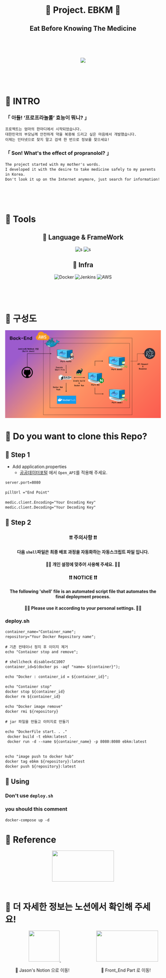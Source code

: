 <br>
<br>
<br>

<div align="center">

# 💊 Project. EBKM 💊

## Eat Before Knowing The Medicine

<br>
<br>
<br>


![](presentation/pngegg.ico)

</div>
<br>
<br>
<br>

# 💊 INTRO
### 「 아들! ‘프로프라놀롤’ 효능이 뭐니? 」

    프로젝트는 엄마의 한마디에서 시작되었습니다.
    대한민국의 부모님께 안전하게 약을 복용해 드리고 싶은 마음에서 개발했습니다.
    이제는 인터넷으로 찾지 말고 검색 한 번으로 정보를 찾으세요!

### 「 Son! What's the effect of propranolol? 」

    The project started with my mother's words.
    I developed it with the desire to take medicine safely to my parents in Korea.
    Don't look it up on the Internet anymore, just search for information!

<br>
<br>
<br>

# 💊 Tools

<div align="center">

## 🍃 Language & FrameWork

![s](https://img.shields.io/badge/Java-ED8B00?style=for-the-badge&logo=java&logoColor=white)
![s](https://img.shields.io/badge/SPRINGBOOT-6DB33F?style=for-the-badge&logo=SPRINGBOOT&logoColor=white)
## 🍃 Infra

![Docker](https://img.shields.io/badge/docker-2496ED.svg?style=for-the-badge&logo=docker&logoColor=white)
![Jenkins](https://img.shields.io/badge/jenkins-D24939.svg?style=for-the-badge&logo=jenkins&logoColor=white)
![AWS](https://img.shields.io/badge/AWS-232F3E.svg?style=for-the-badge&logo=amazon-aws&logoColor=white)

</div>
<br>
<br>
<br>

# 💊 구성도

![BE](./presentation/BE.png)


# 💊 Do you want to clone this Repo?

## 🍃 Step 1
- Add application.properties
  - [공공데이터포털](https://www.data.go.kr/) 에서 `Open_API`를 적용해 주세요. 

```properties
server.port=8080

pillUrl ="End Point"

medic.client.Encoding="Your Encoding Key"
medic.client.Decoding="Your Decoding Key"
```


## 🍃 Step 2

<div align="center">

### ❗❗ 주의사항 ❗❗

#### 다음 `shell`파일은 최종 배포 과정을 자동화하는 자동스크립트 파일 입니다.
#### 🙅‍♂️ 개인 설정에 맞추어 사용해 주세요. 🙅‍♂️

### ❗❗ NOTICE ❗❗


#### The following 'shell' file is an automated script file that automates the final deployment process.

#### 🙅‍♂️  Please use it according to your personal settings. 🙅‍♂️
</div>

### deploy.sh

```shell
container_name="Container_name";
repository="Your Docker Repository name";

# 기존 컨테이너 정지 후 이미지 제거
echo "Container stop and remove";

# shellcheck disable=SC1007
container_id=$(docker ps -aqf "name= ${container}");

echo "Docker : container_id = ${container_id}";

echo "Container stop"
docker stop ${container_id}
docker rm ${container_id}

echo "Docker image remove"
docker rmi ${repository}

# jar 파일을 만들고 이미지로 만들기

echo "DockerFile start. . ."
 docker build -t ebkm:latest .
 docker run -d --name ${container_name} -p 8080:8080 ebkm:latest


echo "image push to docker hub"
docker tag ebkm ${repository}:latest
docker push ${repository}:latest

```

## 🍃 Using
### Don't use `deploy.sh`
### you should this comment

```
docker-compose up -d
```

# 💊 Reference
<div align="center">

<img width="200" height="100" src="https://openmate-on.com/data-on/upload/origin-site-logo/%EA%B3%B5%EA%B3%B5%EB%8D%B0%EC%9D%B4%ED%84%B0%ED%8F%AC%ED%84%B8.png">


</div>

<br>

# 💊 더 자세한 정보는 노션에서 확인해 주세요!

<div align="center">
&nbsp;&nbsp;&nbsp;&nbsp;&nbsp;&nbsp;&nbsp;&nbsp;&nbsp;&nbsp;&nbsp;&nbsp;&nbsp;&nbsp;&nbsp;&nbsp;
<a href="https://json0506.notion.site/EBKM-c2fde8692fec4cafb1ac7c647adb7598">
<img width="100" height="100" src="https://www.inthenews.co.kr/data/photos/uploads/2020/08/%EC%9D%B4%EB%AF%B8%EC%A7%80-%EB%85%B8%EC%85%98-%EB%A1%9C%EA%B3%A0.jpg">
</a>
&nbsp;&nbsp;&nbsp;&nbsp;&nbsp;&nbsp;&nbsp;&nbsp;&nbsp;&nbsp;&nbsp;&nbsp;&nbsp;&nbsp;&nbsp;&nbsp;&nbsp;&nbsp;&nbsp;&nbsp;&nbsp;&nbsp;&nbsp;&nbsp;&nbsp;&nbsp;&nbsp;&nbsp;
<a href="https://github.com/KIM-JS-95/PillInfoservice_FE">
<img width="200" height="100" src="https://velog.velcdn.com/images/gil0127/post/857b454c-74a1-4fbc-b00f-3d0aff6f1a55/111111111.png">
</a>

🔺 Jason's Notion 으로 이동! &nbsp;&nbsp;&nbsp;&nbsp;&nbsp;&nbsp;&nbsp;&nbsp;&nbsp;&nbsp;&nbsp;&nbsp;&nbsp;&nbsp;&nbsp;&nbsp;&nbsp;&nbsp;&nbsp;&nbsp;&nbsp;&nbsp;&nbsp;&nbsp; 🔺 Front_End Part 로 이동!

</div>